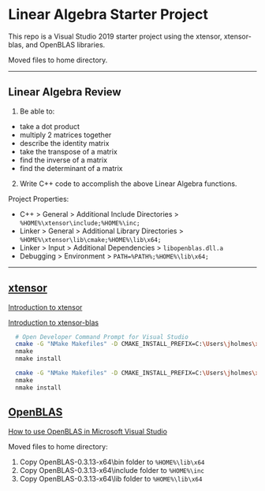 # Linear Algebra Starter Project

This repo is a Visual Studio 2019 starter project using the xtensor, xtensor-blas, and OpenBLAS libraries.

Moved files to home directory.

---------

## Linear Algebra Review

1. Be able to:

  - take a dot product
  - multiply 2 matrices together
  - describe the identity matrix
  - take the transpose of a matrix
  - find the inverse of a matrix
  - find the determinant of a matrix

2. Write C++ code to accomplish the above Linear Algebra functions.


Project Properties:

- C++ > General > Additional Include Directories > `%HOME%\xtensor\include;%HOME%\inc;`
- Linker > General > Additional Library Directories > `%HOME%\xtensor\lib\cmake;%HOME%\lib\x64;`
- Linker > Input > Additional Dependencies > `libopenblas.dll.a`
- Debugging > Environment > `PATH=%PATH%;%HOME%\lib\x64;`


---------


## [xtensor](https://github.com/xtensor-stack/xtensor)

[Introduction to xtensor](https://xtensor.readthedocs.io/en/latest/index.html)

[Introduction to xtensor-blas](https://xtensor-blas.readthedocs.io/en/latest/usage.html)


```bash
  # Open Developer Command Prompt for Visual Studio
  cmake -G "NMake Makefiles" -D CMAKE_INSTALL_PREFIX=C:\Users\jholmes\xtensor ..
  nmake
  nmake install

  cmake -G "NMake Makefiles" -D CMAKE_INSTALL_PREFIX=C:\Users\jholmes\xtensor -D xtl_DIR=C:\Users\jholmes\xtensor ..
  nmake
  nmake install
```


## [OpenBLAS](https://github.com/xianyi/OpenBLAS/releases/download/v0.3.13/OpenBLAS-0.3.13-x64.zip)

[How to use OpenBLAS in Microsoft Visual Studio](https://github.com/xianyi/OpenBLAS/wiki/How-to-use-OpenBLAS-in-Microsoft-Visual-Studio)

Moved files to home directory:

1. Copy OpenBLAS-0.3.13-x64\bin folder to `%HOME%\lib\x64`
2. Copy OpenBLAS-0.3.13-x64\include folder to `%HOME%\inc`
3. Copy OpenBLAS-0.3.13-x64\lib folder to `%HOME%\lib\x64`


